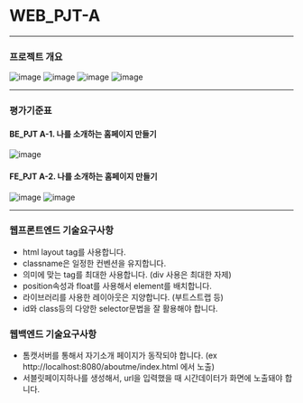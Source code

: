 # WEB_PJT-A
-----------------------------------

### 프로젝트 개요

![image](https://user-images.githubusercontent.com/58721320/105364160-b0e3f300-5bb1-11eb-91e0-e5eb13bd8802.png)
![image](https://user-images.githubusercontent.com/58721320/105573062-3d530900-5d9e-11eb-97fd-50575c00cdb4.png)
![image](https://user-images.githubusercontent.com/58721320/105573067-4a6ff800-5d9e-11eb-9696-8b950cefff28.png)
![image](https://user-images.githubusercontent.com/58721320/105573072-58257d80-5d9e-11eb-8b94-b0f24b9fd866.png)

-----------------------------------

### 평가기준표

#### BE_PJT A-1. 나를 소개하는 홈페이지 만들기

![image](https://user-images.githubusercontent.com/58721320/105573176-0c270880-5d9f-11eb-9fdd-c85adb18e54e.png)

#### FE_PJT A-2. 나를 소개하는 홈페이지 만들기

![image](https://user-images.githubusercontent.com/58721320/105573207-3a0c4d00-5d9f-11eb-9e5c-bb84d72f31cd.png)
![image](https://user-images.githubusercontent.com/58721320/105573211-42fd1e80-5d9f-11eb-8b38-52bc53a07744.png)

------------------------------------

### **웹프론트엔드 기술요구사항**

- html layout tag를 사용합니다.
- classname은 일정한 컨벤션을 유지합니다.
- 의미에 맞는 tag를 최대한 사용합니다. (div 사용은 최대한 자제)
- position속성과 float를 사용해서 element를 배치합니다.
- 라이브러리를 사용한 레이아웃은 지양합니다. (부트스트랩 등)
- id와 class등의 다양한 selector문법을 잘 활용해야 합니다.

 

### **웹백엔드 기술요구사항**

- 톰캣서버를 통해서 자기소개 페이지가 동작되야 합니다. (ex http://localhost:8080/aboutme/index.html 에서 노출)
- 서블릿페이지하나를 생성해서, url을 입력했을 때 시간데이터가 화면에 노출돼야 합니다.



